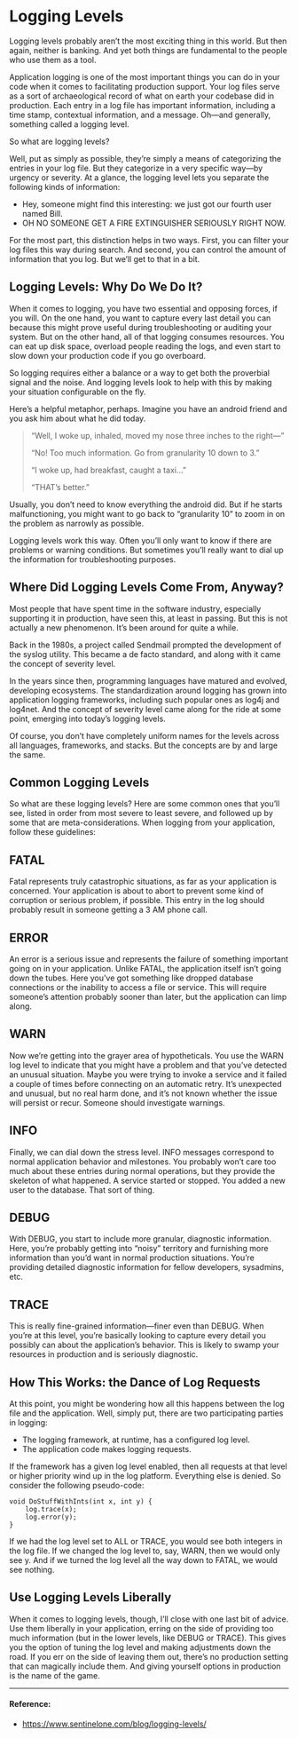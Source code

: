 # Logging Levels

Logging levels probably aren’t the most exciting thing in this world.  But then again, neither is banking.  And yet both things are fundamental to the people who use them as a tool.

Application logging is one of the most important things you can do in your code when it comes to facilitating production support.  Your log files serve as a sort of archaeological record of what on earth your codebase did in production.  Each entry in a log file has important information, including a time stamp, contextual information, and a message.  Oh—and generally, something called a logging level.

So what are logging levels?

Well, put as simply as possible, they’re simply a means of categorizing the entries in your log file.  But they categorize in a very specific way—by urgency or severity.  At a glance, the logging level lets you separate the following kinds of information:
- Hey, someone might find this interesting: we just got our fourth user named Bill.
- OH NO SOMEONE GET A FIRE EXTINGUISHER SERIOUSLY RIGHT NOW.

For the most part, this distinction helps in two ways.  First, you can filter your log files this way during search.  And second, you can control the amount of information that you log.  But we’ll get to that in a bit.

## Logging Levels: Why Do We Do It?

When it comes to logging, you have two essential and opposing forces, if you will.  On the one hand, you want to capture every last detail you can because this might prove useful during troubleshooting or auditing your system.  But on the other hand, all of that logging consumes resources. You can eat up disk space, overload people reading the logs, and even start to slow down your production code if you go overboard.

So logging requires either a balance or a way to get both the proverbial signal and the noise.  And logging levels look to help with this by making your situation configurable on the fly.

Here’s a helpful metaphor, perhaps.  Imagine you have an android friend and you ask him about what he did today.

>“Well, I woke up, inhaled, moved my nose three inches to the right—”
>
>“No!  Too much information.  Go from granularity 10 down to 3.”
>
>“I woke up, had breakfast, caught a taxi…”
>
>“THAT’s better.”

Usually, you don’t need to know everything the android did.  But if he starts malfunctioning, you might want to go back to “granularity 10” to zoom in on the problem as narrowly as possible.

Logging levels work this way.  Often you’ll only want to know if there are problems or warning conditions.  But sometimes you’ll really want to dial up the information for troubleshooting purposes.

## Where Did Logging Levels Come From, Anyway?

Most people that have spent time in the software industry, especially supporting it in production, have seen this, at least in passing.  But this is not actually a new phenomenon.  It’s been around for quite a while.

Back in the 1980s, a project called Sendmail prompted the development of the syslog utility.  This became a de facto standard, and along with it came the concept of severity level.

In the years since then, programming languages have matured and evolved, developing ecosystems.  The standardization around logging has grown into application logging frameworks, including such popular ones as log4j and log4net.  And the concept of severity level came along for the ride at some point, emerging into today’s logging levels.

Of course, you don’t have completely uniform names for the levels across all languages, frameworks, and stacks.  But the concepts are by and large the same.

## Common Logging Levels

So what are these logging levels?  Here are some common ones that you’ll see, listed in order from most severe to least severe, and followed up by some that are meta-considerations.  When logging from your application, follow these guidelines:

## FATAL
Fatal represents truly catastrophic situations, as far as your application is concerned.  Your application is about to abort to prevent some kind of corruption or serious problem, if possible.  This entry in the log should probably result in someone getting a 3 AM phone call.

## ERROR
An error is a serious issue and represents the failure of something important going on in your application.  Unlike FATAL, the application itself isn’t going down the tubes.  Here you’ve got something like dropped database connections or the inability to access a file or service.  This will require someone’s attention probably sooner than later, but the application can limp along.

## WARN
Now we’re getting into the grayer area of hypotheticals.  You use the WARN log level to indicate that you might have a problem and that you’ve detected an unusual situation.  Maybe you were trying to invoke a service and it failed a couple of times before connecting on an automatic retry.  It’s unexpected and unusual, but no real harm done, and it’s not known whether the issue will persist or recur.  Someone should investigate warnings.

## INFO
Finally, we can dial down the stress level.  INFO messages correspond to normal application behavior and milestones.  You probably won’t care too much about these entries during normal operations, but they provide the skeleton of what happened.  A service started or stopped.  You added a new user to the database.  That sort of thing.

## DEBUG
With DEBUG, you start to include more granular, diagnostic information.  Here, you’re probably getting into “noisy” territory and furnishing more information than you’d want in normal production situations.  You’re providing detailed diagnostic information for fellow developers, sysadmins, etc.

## TRACE
This is really fine-grained information—finer even than DEBUG.  When you’re at this level, you’re basically looking to capture every detail you possibly can about the application’s behavior.  This is likely to swamp your resources in production and is seriously diagnostic.

## How This Works: the Dance of Log Requests

At this point, you might be wondering how all this happens between the log file and the application.  Well, simply put, there are two participating parties in logging:
- The logging framework, at runtime, has a configured log level.
- The application code makes logging requests.

If the framework has a given log level enabled, then all requests at that level or higher priority wind up in the log platform.  Everything else is denied.  So consider the following pseudo-code:

```
void DoStuffWithInts(int x, int y) {
    log.trace(x);
    log.error(y);
}
```

If we had the log level set to ALL or TRACE, you would see both integers in the log file.  If we changed the log level to, say, WARN, then we would only see y.  And if we turned the log level all the way down to FATAL, we would see nothing.

## Use Logging Levels Liberally

When it comes to logging levels, though, I’ll close with one last bit of advice.  Use them liberally in your application, erring on the side of providing too much information (but in the lower levels, like DEBUG or TRACE).  This gives you the option of tuning the log level and making adjustments down the road.  If you err on the side of leaving them out, there’s no production setting that can magically include them.  And giving yourself options in production is the name of the game.

***
#### Reference:
- <https://www.sentinelone.com/blog/logging-levels/>

